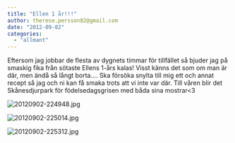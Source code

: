 ```yaml
---
title: "Ellen 1 år!!!"
author: therese.persson82@gmail.com
date: "2012-09-02"
categories: 
  - "allmant"
---
```


Eftersom jag jobbar de flesta av dygnets timmar för tillfället så bjuder jag på smaskig fika från sötaste Ellens 1-års kalas! Visst känns det som om man är där, men ändå så långt borta.... Ska försöka snylta till mig ett och annat recept så jag och ni kan få smaka trots att vi inte var där. Till våren blir det Skånesdjurpark för födelsedagsgrisen med båda sina mostrar<3

![20120902-224948.jpg](/static/img/20120902-224948.jpg)

![20120902-225014.jpg](/static/img/20120902-225014.jpg)

![20120902-225312.jpg](/static/img/20120902-225312.jpg)
